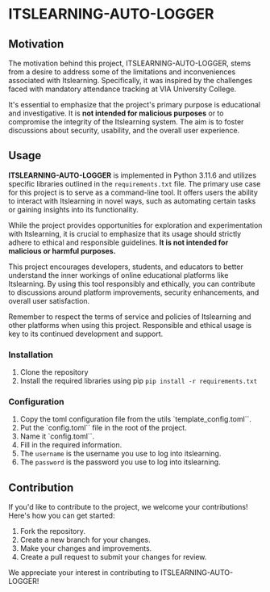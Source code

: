 # ITSLEARNING-AUTO-LOGGER

## Motivation

The motivation behind this project, ITSLEARNING-AUTO-LOGGER, stems from a desire to address some of the limitations and inconveniences associated with Itslearning. Specifically, it was inspired by the challenges faced with mandatory attendance tracking at VIA University College.

It's essential to emphasize that the project's primary purpose is educational and investigative. It is **not intended for malicious purposes** or to compromise the integrity of the Itslearning system. The aim is to foster discussions about security, usability, and the overall user experience.

## Usage

**ITSLEARNING-AUTO-LOGGER** is implemented in Python 3.11.6 and utilizes specific libraries outlined in the `requirements.txt` file. The primary use case for this project is to serve as a command-line tool. It offers users the ability to interact with Itslearning in novel ways, such as automating certain tasks or gaining insights into its functionality.

While the project provides opportunities for exploration and experimentation with Itslearning, it is crucial to emphasize that its usage should strictly adhere to ethical and responsible guidelines. **It is not intended for malicious or harmful purposes.**

This project encourages developers, students, and educators to better understand the inner workings of online educational platforms like Itslearning. By using this tool responsibly and ethically, you can contribute to discussions around platform improvements, security enhancements, and overall user satisfaction.

Remember to respect the terms of service and policies of Itslearning and other platforms when using this project. Responsible and ethical usage is key to its continued development and support.

### Installation

1. Clone the repository
2. Install the required libraries using pip `pip install -r requirements.txt`

### Configuration

1. Copy the toml configuration file from the utils `template_config.toml``.
2. Put the `config.toml`` file in the root of the project.
3. Name it `config.toml``.
4. Fill in the required information.
5. The `username` is the username you use to log into itslearning.
6. The `password` is the password you use to log into itslearning.

## Contribution

If you'd like to contribute to the project, we welcome your contributions! Here's how you can get started:

1. Fork the repository.
2. Create a new branch for your changes.
3. Make your changes and improvements.
4. Create a pull request to submit your changes for review.

We appreciate your interest in contributing to ITSLEARNING-AUTO-LOGGER!
